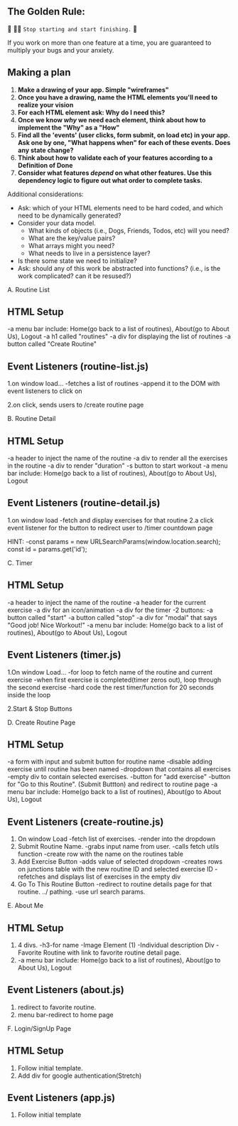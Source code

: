 ## The Golden Rule: 

🦸 🦸‍♂️ `Stop starting and start finishing.` 🏁

If you work on more than one feature at a time, you are guaranteed to multiply your bugs and your anxiety.

## Making a plan

1) **Make a drawing of your app. Simple "wireframes"**
1) **Once you have a drawing, name the HTML elements you'll need to realize your vision**
1) **For each HTML element ask: Why do I need this?** 
1) **Once we know _why_ we need each element, think about how to implement the "Why" as a "How"**
1) **Find all the 'events' (user clicks, form submit, on load etc) in your app. Ask one by one, "What happens when" for each of these events. Does any state change?**
1) **Think about how to validate each of your features according to a Definition of Done**
1) **Consider what features _depend_ on what other features. Use this dependency logic to figure out what order to complete tasks.**

Additional considerations:
- Ask: which of your HTML elements need to be hard coded, and which need to be dynamically generated?
- Consider your data model. 
  - What kinds of objects (i.e., Dogs, Friends, Todos, etc) will you need? 
  - What are the key/value pairs? 
  - What arrays might you need? 
  - What needs to live in a persistence layer?
- Is there some state we need to initialize?
- Ask: should any of this work be abstracted into functions? (i.e., is the work complicated? can it be resused?)

A. Routine List
## HTML Setup

  -a menu bar include: Home(go back to a list of routines), About(go to About Us), Logout
  -a h1 called "routines"
  -a div for displaying the list of routines
  -a button called "Create Routine"
## Event Listeners (routine-list.js)
1.on window load...
  -fetches a list of routines
  -append it to the DOM with event listeners to click on

2.on click, sends users to /create routine page


B. Routine Detail

## HTML Setup
  -a header to inject the name of the routine
  -a div to render all the exercises in the routine
  -a div to render "duration"
  -s button to start workout
  -a menu bar include: Home(go back to a list of routines), About(go to About Us), Logout

## Event Listeners (routine-detail.js)
1.on window load
  -fetch and display exercises for that routine
2.a click event listener for the button to redirect user to /timer countdown page

HINT:  -const params = new URLSearchParams(window.location.search);
    const id = params.get('id');

C. Timer
## HTML Setup
  -a header to inject the name of the routine
  -a header for the current exercise
  -a div for an icon/animation
  -a div for the timer
  -2 buttons:
    -a button called "start"
    -a button called "stop"
  -a div for "modal" that says "Good job! Nice Workout!"
  -a menu bar include: Home(go back to a list of routines), About(go to About Us), Logout

## Event Listeners (timer.js)
1.On window Load...
  -for loop to fetch name of the routine and current exercise
  -when first exercise is completed(timer zeros out), loop through the second exercise
  -hard code the rest timer/function for 20 seconds inside the loop

2.Start & Stop Buttons

D. Create Routine Page
## HTML Setup
 -a form with input and submit button for routine name
    -disable adding exercise until routine has been named
 -dropdown that contains all exercises
 -empty div to contain selected exercises. 
 -button for "add exercise"
 -button for "Go to this Routine". (Submit Buttton) and redirect to routine page
 -a menu bar include: Home(go back to a list of routines), About(go to About Us), Logout


 ## Event Listeners (create-routine.js)
 1. On window Load
     -fetch list of exercises.
     -render into the dropdown
 2. Submit Routine Name. 
     -grabs input name from user.
     -calls fetch utils function
     -create row with the name on the routines table
 3. Add Exercise Button
     -adds value of selected dropdown
     -creates rows on junctions table with the new routine ID and selected exercise ID
     -refetches and displays list of exercises in the empty div
  4.  Go To This Routine Button
       -redirect to routine details page for that routine. ../ pathing.
       -use url search params. 



E. About Me 
## HTML Setup
1. 4 divs.
    -h3-for name
    -Image Element (1)
    -Individual description Div
        -Favorite Routine with link to favorite routine detail page.
2. -a menu bar include: Home(go back to a list of routines), About(go to About Us), Logout

 ## Event Listeners (about.js)
 1. redirect to favorite routine. 
 2. menu bar-redirect to home page

 F. Login/SignUp Page
 ## HTML Setup
 1. Follow initial template.
 2. Add div for google authentication(Stretch)

  ## Event Listeners (app.js)
  1. Follow initial template



  
